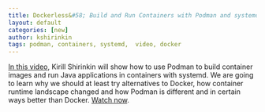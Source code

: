 ```yaml
---
title: Dockerless&#58; Build and Run Containers with Podman and systemd
layout: default
categories: [new]
author: kshirinkin
tags: podman, containers, systemd,  video, docker
---
```


[In this video](https://www.youtube.com/watch?v=RfL_CjXfQds), Kirill Shirinkin will show how to use Podman to build container images and run Java applications in containers with systemd. We are going to learn why we should at least try alternatives to Docker, how container runtime landscape changed and how Podman is different and in certain ways better than Docker. [Watch now](https://www.youtube.com/watch?v=RfL_CjXfQds).
